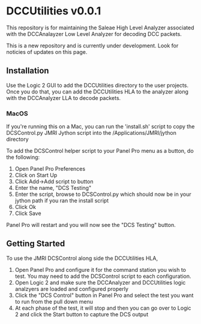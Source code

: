 # DCCUtilities v0.0.1

This repository is for maintaining the Saleae High Level Analyzer associated with the DCCAnalayzer Low Level Analyzer for decoding DCC packets.

This is a new repository and is currently under development. Look for noticies of updates on this page.

## Installation

Use the Logic 2 GUI to add the DCCUtilities directory to the user projects. Once you do that, you can add the DCCUtilities HLA to the analyzer along with the DCCAnalyzer LLA to decode packets.

### MacOS

If you're running this on a Mac, you can run the 'install.sh' script to copy the DCSControl.py JMRI Jython script into the /Applications/JMRI/jython directory

To add the DCSControl helper script to your Panel Pro menu as a button, do the following:

1) Open Panel Pro Preferences
2) Click on Start Up
3) Click Add->Add script to button
4) Enter the name, "DCS Testing"
5) Enter the script, browse to DCSControl.py which should now be in your jython path if you ran the install script
6) Click Ok
7) Click Save

Panel Pro will restart and you will now see the "DCS Testing" button.

## Getting Started

To use the JMRI DCSControl along side the DCCUtilities HLA,

1) Open Panel Pro and configure it for the command station you wish to test. You may need to add the DCSControl script to each configuration.
2) Open Logic 2 and make sure the DCCAnalyzer and DCCUtilities logic analzyers are loaded and configured properly
3) Click the "DCS Control" button in Panel Pro and select the test you want to run from the pull down menu
4) At each phase of the test, it will stop and then you can go over to Logic 2 and click the Start button to capture the DCS output



